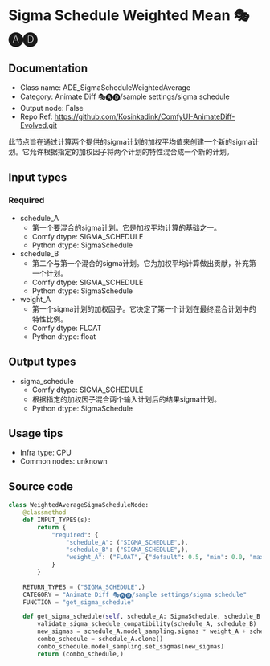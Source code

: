 # Sigma Schedule Weighted Mean 🎭🅐🅓
## Documentation
- Class name: ADE_SigmaScheduleWeightedAverage
- Category: Animate Diff 🎭🅐🅓/sample settings/sigma schedule
- Output node: False
- Repo Ref: https://github.com/Kosinkadink/ComfyUI-AnimateDiff-Evolved.git

此节点旨在通过计算两个提供的sigma计划的加权平均值来创建一个新的sigma计划。它允许根据指定的加权因子将两个计划的特性混合成一个新的计划。

## Input types
### Required
- schedule_A
    - 第一个要混合的sigma计划。它是加权平均计算的基础之一。
    - Comfy dtype: SIGMA_SCHEDULE
    - Python dtype: SigmaSchedule
- schedule_B
    - 第二个与第一个混合的sigma计划。它为加权平均计算做出贡献，补充第一个计划。
    - Comfy dtype: SIGMA_SCHEDULE
    - Python dtype: SigmaSchedule
- weight_A
    - 第一个sigma计划的加权因子。它决定了第一个计划在最终混合计划中的特性比例。
    - Comfy dtype: FLOAT
    - Python dtype: float

## Output types
- sigma_schedule
    - Comfy dtype: SIGMA_SCHEDULE
    - 根据指定的加权因子混合两个输入计划后的结果sigma计划。
    - Python dtype: SigmaSchedule

## Usage tips
- Infra type: CPU
- Common nodes: unknown

## Source code
```python
class WeightedAverageSigmaScheduleNode:
    @classmethod
    def INPUT_TYPES(s):
        return {
            "required": {
                "schedule_A": ("SIGMA_SCHEDULE",),
                "schedule_B": ("SIGMA_SCHEDULE",),
                "weight_A": ("FLOAT", {"default": 0.5, "min": 0.0, "max": 1.0, "step": 0.001}),
            }
        }
    
    RETURN_TYPES = ("SIGMA_SCHEDULE",)
    CATEGORY = "Animate Diff 🎭🅐🅓/sample settings/sigma schedule"
    FUNCTION = "get_sigma_schedule"

    def get_sigma_schedule(self, schedule_A: SigmaSchedule, schedule_B: SigmaSchedule, weight_A: float):
        validate_sigma_schedule_compatibility(schedule_A, schedule_B)
        new_sigmas = schedule_A.model_sampling.sigmas * weight_A + schedule_B.model_sampling.sigmas * (1-weight_A)
        combo_schedule = schedule_A.clone()
        combo_schedule.model_sampling.set_sigmas(new_sigmas)
        return (combo_schedule,)